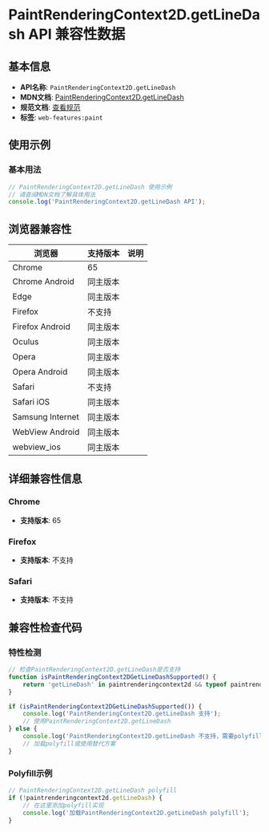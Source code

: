 # PaintRenderingContext2D.getLineDash API 兼容性数据

## 基本信息

- **API名称**: `PaintRenderingContext2D.getLineDash`
- **MDN文档**: [PaintRenderingContext2D.getLineDash](https://developer.mozilla.org/docs/Web/API/CanvasRenderingContext2D/getLineDash)
- **规范文档**: [查看规范](https://html.spec.whatwg.org/multipage/canvas.html#dom-context-2d-getlinedash-dev)
- **标签**: `web-features:paint`

## 使用示例

### 基本用法

```javascript
// PaintRenderingContext2D.getLineDash 使用示例
// 请查阅MDN文档了解具体用法
console.log('PaintRenderingContext2D.getLineDash API');
```

## 浏览器兼容性

| 浏览器 | 支持版本 | 说明 |
|--------|----------|------|
| Chrome | 65 |  |
| Chrome Android | 同主版本 |  |
| Edge | 同主版本 |  |
| Firefox | 不支持 |  |
| Firefox Android | 同主版本 |  |
| Oculus | 同主版本 |  |
| Opera | 同主版本 |  |
| Opera Android | 同主版本 |  |
| Safari | 不支持 |  |
| Safari iOS | 同主版本 |  |
| Samsung Internet | 同主版本 |  |
| WebView Android | 同主版本 |  |
| webview_ios | 同主版本 |  |

## 详细兼容性信息

### Chrome

- **支持版本**: 65

### Firefox

- **支持版本**: 不支持

### Safari

- **支持版本**: 不支持

## 兼容性检查代码

### 特性检测

```javascript
// 检查PaintRenderingContext2D.getLineDash是否支持
function isPaintRenderingContext2DGetLineDashSupported() {
    return 'getLineDash' in paintrenderingcontext2d && typeof paintrenderingcontext2d.getLineDash === 'function';
}

if (isPaintRenderingContext2DGetLineDashSupported()) {
    console.log('PaintRenderingContext2D.getLineDash 支持');
    // 使用PaintRenderingContext2D.getLineDash
} else {
    console.log('PaintRenderingContext2D.getLineDash 不支持，需要polyfill');
    // 加载polyfill或使用替代方案
}
```

### Polyfill示例

```javascript
// PaintRenderingContext2D.getLineDash polyfill
if (!paintrenderingcontext2d.getLineDash) {
    // 在这里添加polyfill实现
    console.log('加载PaintRenderingContext2D.getLineDash polyfill');
}
```


